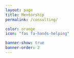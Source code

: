 ```yaml
---
layout: page
title: Mentorship
permalink: /consulting/

color: orange
icon: "fas fa-hands-helping"

banner-show: true
banner-order: 2
---
```

